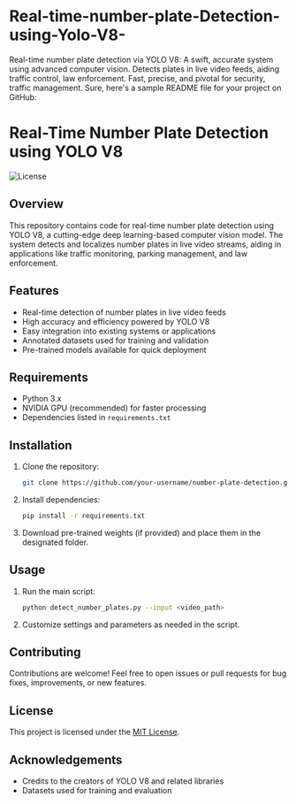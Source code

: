 # Real-time-number-plate-Detection-using-Yolo-V8-
Real-time number plate detection via YOLO V8: A swift, accurate system using advanced computer vision. Detects plates in live video feeds, aiding traffic control, law enforcement. Fast, precise, and pivotal for security, traffic management.
Sure, here's a sample README file for your project on GitHub:


# Real-Time Number Plate Detection using YOLO V8

![License](https://img.shields.io/badge/license-MIT-blue)

## Overview
This repository contains code for real-time number plate detection using YOLO V8, a cutting-edge deep learning-based computer vision model. The system detects and localizes number plates in live video streams, aiding in applications like traffic monitoring, parking management, and law enforcement.

## Features
- Real-time detection of number plates in live video feeds
- High accuracy and efficiency powered by YOLO V8
- Easy integration into existing systems or applications
- Annotated datasets used for training and validation
- Pre-trained models available for quick deployment

## Requirements
- Python 3.x
- NVIDIA GPU (recommended) for faster processing
- Dependencies listed in `requirements.txt`

## Installation
1. Clone the repository:
   ```bash
   git clone https://github.com/your-username/number-plate-detection.git
   ```
2. Install dependencies:
   ```bash
   pip install -r requirements.txt
   ```
3. Download pre-trained weights (if provided) and place them in the designated folder.

## Usage
1. Run the main script:
   ```bash
   python detect_number_plates.py --input <video_path>
   ```
2. Customize settings and parameters as needed in the script.

## Contributing
Contributions are welcome! Feel free to open issues or pull requests for bug fixes, improvements, or new features.

## License
This project is licensed under the [MIT License](LICENSE).

## Acknowledgements
- Credits to the creators of YOLO V8 and related libraries
- Datasets used for training and evaluation
